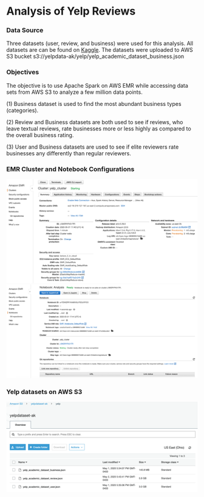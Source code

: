 # Analysis of Yelp Reviews
### Data Source

Three datasets (user, review, and business) were used for this analysis. 
All datasets are can be found on [Kaggle](https://www.kaggle.com/yelp-dataset/yelp-dataset). 
The datasets were uploaded to AWS S3 bucket s3://yelpdata-ak/yelp/yelp_academic_dataset_business.json

### Objectives

The objective is to use Apache Spark on AWS EMR while accessing data sets from AWS S3 
to analyze a few million data points.

(1) Business dataset is used to find the most abundant business types (categories).

(2) Review and Business datasets are both used to see if reviews, who leave textual 
reviews, rate businesses more or less highly as compared to the overall business rating.

(3) User and Business datasets are used to see if elite reviewers rate businesses any 
differently than regular reviewers.




### EMR Cluster and Notebook Configurations

<img src="/assets/cluster.png" width="800">

<img src="/assets/notebook.png" width="800">

### Yelp datasets on AWS S3

<img src="/assets/AWS_S3_Yelpdatasets.png" width="800">